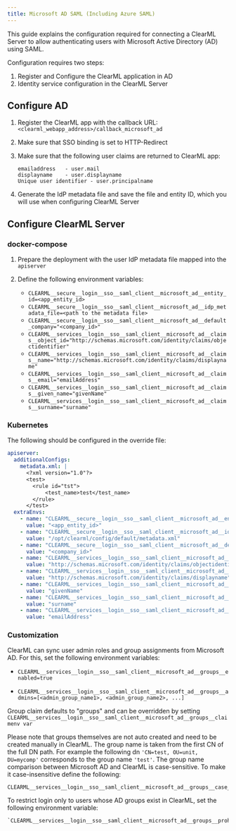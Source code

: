 ```yaml
---
title: Microsoft AD SAML (Including Azure SAML)
---
```


This guide explains the configuration required for connecting a ClearML Server to allow authenticating users with Microsoft Active Directory (AD) using SAML.

Configuration requires two steps:

1. Register and Configure the ClearML application in AD  
2. Identity service configuration in the ClearML Server

## Configure AD

1. Register the ClearML app with the callback URL: `<clearml_webapp_address>/callback_microsoft_ad`
1. Make sure that SSO binding is set to HTTP-Redirect
1. Make sure that the following user claims are returned to ClearML app:

   ```
   emailaddress   - user.mail
   displayname    - user.displayname
   Unique user identifier - user.principalname
   ```
1. Generate the IdP metadata file and save the file and entity ID, which you will use when configuring ClearML Server

## Configure ClearML Server 

### docker-compose
1. Prepare the deployment with the user IdP metadata file mapped into the `apiserver`
1. Define the following environment variables:

   * `CLEARML__secure__login__sso__saml_client__microsoft_ad__entity_id=<app_entity_id>`
   * `CLEARML__secure__login__sso__saml_client__microsoft_ad__idp_metadata_file=<path to the metadata file>`
   * `CLEARML__secure__login__sso__saml_client__microsoft_ad__default_company="<company_id>"`
   * `CLEARML__services__login__sso__saml_client__microsoft_ad__claims__object_id="http://schemas.microsoft.com/identity/claims/objectidentifier"`
   * `CLEARML__services__login__sso__saml_client__microsoft_ad__claims__name="http://schemas.microsoft.com/identity/claims/displayname"`
   * `CLEARML__services__login__sso__saml_client__microsoft_ad__claims__email="emailAddress"`
   * `CLEARML__services__login__sso__saml_client__microsoft_ad__claims__given_name="givenName"`
   * `CLEARML__services__login__sso__saml_client__microsoft_ad__claims__surname="surname"`

### Kubernetes

The following should be configured in the override file:


```yaml
apiserver:
  additionalConfigs:
    metadata.xml: |
      <?xml version="1.0"?>
      <test>
        <rule id="tst">
            <test_name>test</test_name>
        </rule>
      </test>
  extraEnvs:
    - name: "CLEARML__secure__login__sso__saml_client__microsoft_ad__entity_id"
      value: "<app_entity_id>"
    - name: "CLEARML__secure__login__sso__saml_client__microsoft_ad__idp_metadata_file"
      value: "/opt/clearml/config/default/metadata.xml"
    - name: "CLEARML__secure__login__sso__saml_client__microsoft_ad__default_company"
      value: "<company_id>"
    - name: "CLEARML__services__login__sso__saml_client__microsoft_ad__claims__object_id"
      value: "http://schemas.microsoft.com/identity/claims/objectidentifier"
    - name: "CLEARML__services__login__sso__saml_client__microsoft_ad__claims__name"
      value: "http://schemas.microsoft.com/identity/claims/displayname"
    - name: "CLEARML__services__login__sso__saml_client__microsoft_ad__claims__given_name"
      value: "givenName"
    - name: "CLEARML__services__login__sso__saml_client__microsoft_ad__claims__surname"
      value: "surname"
    - name: "CLEARML__services__login__sso__saml_client__microsoft_ad__claims__email"
      value: "emailAddress"
```

### Customization
ClearML can sync user admin roles and group assignments from Microsoft AD. For this, set the following environment 
variables:

* `CLEARML__services__login__sso__saml_client__microsoft_ad__groups__enabled=true`

* `CLEARML__services__login__sso__saml_client__microsoft_ad__groups__admins=[<admin_group_name1>, <admin_group_name2>, ...]`

Group claim defaults to "groups" and can be overridden by setting `CLEARML__services__login__sso__saml_client__microsoft_ad__groups__claimenv var`

Please note that groups themselves are not auto created and need to be created manually in ClearML. The group name is taken
from the first CN of the full DN path. For example the following dn `'CN=test, OU=unit, DU=mycomp'` corresponds to the 
group name `'test'`. The group name comparison between Microsoft AD and ClearML is case-sensitive. To make it case-insensitive define the following:

```
CLEARML__services__login__sso__saml_client__microsoft_ad__groups__case_sensitive=false
```

To restrict login only to users whose AD groups exist in ClearML, set the following environment variable:

```
`CLEARML__services__login__sso__saml_client__microsoft_ad__groups__prohibit_user_signup_if_not_in_group=true`
```